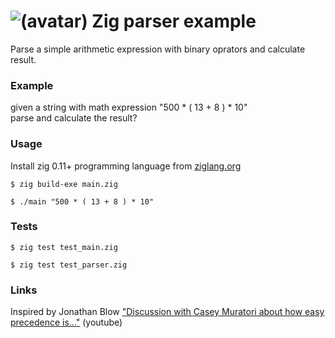 # ![(avatar)](https://avatars.githubusercontent.com/u/27973237?s=48&v=4)   Zig parser example

Parse a simple arithmetic expression with binary oprators and calculate result.

### Example    
given a string with math expression "500 * ( 13 + 8 ) * 10"    
parse and calculate the result?

### Usage
Install zig 0.11+ programming language from [ziglang.org](https://ziglang.org/learn/getting-started/#installing-zig)
```
$ zig build-exe main.zig

$ ./main "500 * ( 13 + 8 ) * 10"

```

### Tests
```
$ zig test test_main.zig

$ zig test test_parser.zig
```
### Links 
Inspired by Jonathan Blow ["Discussion with Casey Muratori about how easy precedence is..."](https://www.youtube.com/watch?v=fIPO4G42wYE) (youtube)

